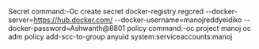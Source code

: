 Secret command:-Oc create secret docker-registry regcred --docker-server=https://hub.docker.com/ --docker-username=manojreddyeidiko --docker-password=Ashwanth@8801
policy command:-oc project manoj
oc adm policy add-scc-to-group anyuid system:serviceaccounts:manoj
